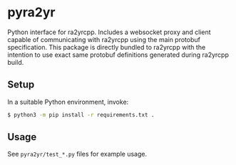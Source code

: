 # pyra2yr

Python interface for ra2yrcpp. Includes a websocket proxy and client capable of communicating with ra2yrcpp using the main protobuf specification. This package is directly bundled to ra2yrcpp with the intention to use exact same protobuf definitions generated during ra2yrcpp build.

## Setup

In a suitable Python environment, invoke:

```bash
$ python3 -m pip install -r requirements.txt .
```

## Usage

See `pyra2yr/test_*.py` files for example usage.
